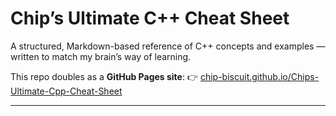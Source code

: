 # Chip’s Ultimate C++ Cheat Sheet

A structured, Markdown-based reference of C++ concepts and examples — written to match my brain’s way of learning.

This repo doubles as a **GitHub Pages site**:
👉 [chip-biscuit.github.io/Chips-Ultimate-Cpp-Cheat-Sheet](https://chip-biscuit.github.io/Chips-Ultimate-Cpp-Cheat-Sheet)

---
